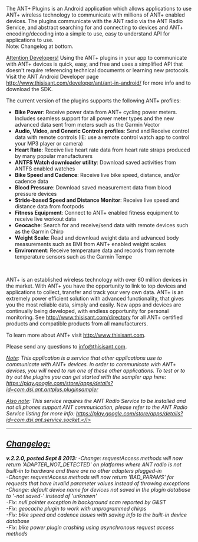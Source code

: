 The ANT+ Plugins is an Android application which allows applications to use ANT+ wireless technology to communicate with millions of ANT+ enabled devices. The plugins communicate with the ANT radio via the ANT Radio Service, and abstract searching for and connecting to devices and ANT+ encoding/decoding into a simple to use, easy to understand API for applications to use.
<br/>
Note: Changelog at bottom.
<br/>

<u>Attention Developers!</u> Using the ANT+ plugins in your app to communicate with ANT+ devices is quick, easy, and free and uses a simplified API that doesn't require referencing technical documents or learning new protocols. Visit the ANT Android Developer page http://www.thisisant.com/developer/ant/ant-in-android/ for more info and to download the SDK.
<br/>

The current version of the plugins supports the following ANT+ profiles:

* <b>Bike Power</b>: Receive power data from ANT+ cycling power meters. Includes seamless support for all power meter types and the new advanced data sent from meters such as the Garmin Vector
* <b>Audio, Video, and Generic Controls profiles</b>: Send and Receive control data with remote controls (IE: use a remote control watch app to control your MP3 player or camera)
* <b>Heart Rate</b>: Receive live heart rate data from heart rate straps produced by many popular manufacturers
* <b>ANTFS Watch downloader utility</b>: Download saved activities from ANTFS enabled watches
* <b>Bike Speed and Cadence</b>: Receive live bike speed, distance, and/or cadence data
* <b>Blood Pressure</b>: Download saved measurement data from blood pressure devices
* <b>Stride-based Speed and Distance Monitor</b>: Receive live speed and distance data from footpods
* <b>Fitness Equipment</b>: Connect to ANT+ enabled fitness equipment to receive live workout data
* <b>Geocache</b>: Search for and receive/send data with remote devices such as the Garmin Chirp
* <b>Weight Scale</b>: Read and download weight data and advanced body measurements such as BMI from ANT+ enabled weight scales
* <b>Environment</b>: Receive temperature data and records from remote temperature sensors such as the Garmin Tempe
<br/>

ANT+ is an established wireless technology with over 60 million devices in the market. With ANT+ you have the opportunity to link to top devices and applications to collect, transfer and track your very own data. ANT+ is an extremely power efficient solution with advanced functionality, that gives you the most reliable data, simply and easily. New apps and devices are continually being developed, with endless opportunity for personal monitoring. See http://www.thisisant.com/directory for all ANT+ certified products and compatible products from all manufacturers.
<br/>

To learn more about ANT+ visit http://www.thisisant.com.
<br/>

Please send any questions to info@thisisant.com.
<br/>

<i><u>Note</u>: This application is a service that other applications use to communicate with ANT+ devices. In order to communicate with ANT+ devices, you will need to run one of these other applications. To test or to try out the plugins you can get started with the sampler app here: https://play.google.com/store/apps/details?id=com.dsi.ant.antplus.pluginsampler
<br/>

<u>Also note</u>: This service requires the ANT Radio Service to be installed and not all phones support ANT communication, please refer to the ANT Radio Service listing for more info: https://play.google.com/store/apps/details?id=com.dsi.ant.service.socket.</i>

--------------------------------
<u>Changelog:</u>
--------------------------------
<b>v.2.2.0, posted Sept 8 2013:</b>
-Change: requestAccess methods will now return 'ADAPTER_NOT_DETECTED' on platforms where ANT radio is not built-in to hardware and there are no other adapters plugged-in<br/>
-Change: requestAccess methods will now return 'BAD_PARAMS' for requests that have invalid parameter values instead of throwing exceptions<br/>
-Change: default device name for devices not saved in the plugin database to '-not saved-' instead of 'unknown'<br/>
-Fix: null pointer exception in background scan reported by G&ST<br/>
-Fix: geocache plugin to work with unprogrammed chirps<br/>
-Fix: bike speed and cadence issues with saving info to the built-in device database<br/>
-Fix: bike power plugin crashing using asynchronous request access methods<br/>


